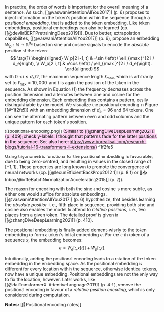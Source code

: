 In practice, the order of words is important for the overall meaning of a sentence. As such, [[@vaswaniAttentionAllYou2017]] (p. 6) proposes to inject information on the token's position within the sequence through a *positional embedding*, that is added to the token embedding. Like token embeddings, positional embeddings can also be learned (cp. [[@devlinBERTPretrainingDeep2019]]). Due to better, extrapolation capabilities, [[@vaswaniAttentionAllYou2017]] (p. 6), propose an embedding $W_p: \mathbb{N} \rightarrow \mathbb{R}^{d_{\mathrm{e}}}$ based on sine and cosine signals to encode the *absolute* position of the token:
$$
\tag{1}
\begin{aligned}
W_p[2 i-1, t] & =\sin \left(t / \ell_{\max }^{2 i / d_e}\right), \\
W_p[2 i, t] & =\cos \left(t / \ell_{\max }^{2 i / d_e}\right).
\end{aligned}
$$
with $0<i \leq d_{\mathrm{e}} / 2$, the maximum sequence length $\ell_{\max}$, which is arbitrarily set to $\ell_{\max}=10{,}000$, and $t$ is again the position of the token in the sequence. As shown in Equation (1) the frequency decreases across the position dimension and alternates between sine and cosine for the embedding dimension. Each embedding thus contains a pattern, easily distinguishable by the model. We visualize the positional encoding in Figure [[#^1f2fe5]] with an embedding dimension of $d_e=96$ and 64 tokens. One can see the alternating pattern between even and odd columns and the unique pattern for each token's position. 

![[positional-encoding.png]]
<mark style="background: #FFB8EBA6;">(Similar to [[@zhangDiveDeepLearning2021]] (p. 409); check y-labels. I thought that patterns fade for the latter positions in the sequence. See also here: https://www.borealisai.com/research-blogs/tutorial-16-transformers-ii-extensions/)</mark> ^1f2fe5

Using trigonometric functions for the positional embedding is favourable, due to being zero-centred, and resulting in values in the closed range of $[-1,1]$. These properties are long known to promote the convergence of neural networks (cp. [[@lecunEfficientBackProp2012 1]] (p. 8 f) or [[📥Inbox/@ioffeBatchNormalizationAccelerating2015]] (p. 2)). 

The reason for encoding with both the sine and cosine is more subtle, as either one would suffice for absolute embeddings. [[@vaswaniAttentionAllYou2017]] (p. 6) hypothesize, that besides learning the *absolute position* i. e., fifth place in sequence, providing both sine and cosine also enables the model to attend to *relative positions*, i. e., two places from a given token. The detailed proof is given in  [[@zhangDiveDeepLearning2021]] (p. 410).

The positional embedding is finally added element-wisely to the token embedding to form a token's initial embedding $e$. For the $t$-th token of a sequence $x$, the embedding becomes:
$$
\tag{3}
e=W_e[:, x[t]]+W_p[:, t] .
$$

Intuitionally, adding the positional encoding leads to a rotation of the token embedding in the embedding space. As the positional embedding is different for every location within the sequence, otherwise identical tokens, now have a unique embedding. Positional embeddings are not the only way to fix the location, however. Later works, like [[@daiTransformerXLAttentiveLanguage2019]] (p. 4 f.), remove the positional encoding in favour of a *relative position encoding*, which is only considered during computation.

**Notes:**
[[🧵Positional encoding notes]]